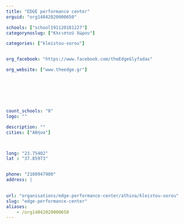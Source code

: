 ```yaml
---
title: "EDGE performance center"
orguid: "org14042020000650"

schools: ["school191120181227"]
categorynoslug: ["Κλειστού Χώρου"]

categories: ["kleistou-xorou"]


org_facebook: "https://www.facebook.com/theEdgeGlyfadas"

org_website: ["www.theedge.gr"]







count_schools: "0"
logo: ""

description: ""
cities: ["Αθήνα"]



long: "23.75402"
lat : "37.85973"


phone: "2108947980"
address: |
    

url: "organisations/edge-performance-center/athina/kleistou-xorou"
slug: "edge-performance-center"
aliases:
    - /org14042020000650
---
```



